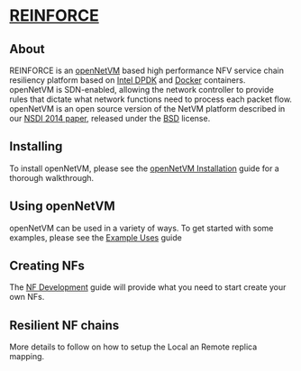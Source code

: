 [REINFORCE][reinforce]
==

About
--
REINFORCE is an [openNetVM][onvm] based high performance NFV service chain resiliency platform based on [Intel DPDK][dpdk] and [Docker][docker] containers.  
openNetVM is SDN-enabled, allowing the network controller to provide rules that dictate what network functions need to process each packet flow.
openNetVM is an open source version of the NetVM platform described in our [NSDI 2014 paper][nsdi04], released under the [BSD][license] license.

Installing
--
To install openNetVM, please see the [openNetVM Installation][install] guide for a thorough walkthrough.

Using openNetVM
--
openNetVM can be used in a variety of ways.  To get started with some examples, please see the [Example Uses][examples] guide

Creating NFs
--
The [NF Development][nfs] guide will provide what you need to start create your own NFs.

Resilient NF chains
--
More details to follow on how to setup the Local an Remote replica mapping.

[reinforce]: https://github.com/sameergk/REINFORCE_SOURCE
[onvm]: http://sdnfv.github.io/onvm/
[license]: LICENSE
[dpdk]: http://dpdk.org
[docker]: https://www.docker.com/
[nsdi04]: http://faculty.cs.gwu.edu/~timwood/papers/14-NSDI-netvm.pdf
[install]: docs/Install.md
[examples]: docs/Examples.md
[nfs]: docs/NF_Dev.md
